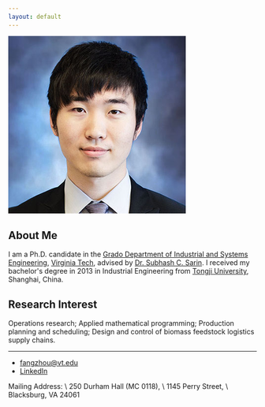 ```yaml
---
layout: default
---
```



<img class="profile-picture" src="F_Sun.jpg">

## About Me

I am a Ph.D. candidate in the [Grado Department of Industrial and Systems Engineering](http://www.ise.vt.edu/), [Virginia Tech](http://www.vt.edu/), advised by [Dr. Subhash C. Sarin](http://www.ise.vt.edu/People/Faculty/Bios/Sarin_bio.html).  I received my bachelor's degree in 2013 in Industrial Engineering from [Tongji University](http://www.tongji.edu.cn/english/), Shanghai, China. 

## Research Interest

Operations research; Applied mathematical programming; Production planning and scheduling; Design and control of biomass feedstock logistics supply chains.


---

* [fangzhou@vt.edu](mailto:fangzhou@vt.edu)
* [LinkedIn](https://www.linkedin.com/in/fangzhousun)


Mailing Address: \\
250 Durham Hall (MC 0118), \\
1145 Perry Street,  \\
Blacksburg, VA 24061